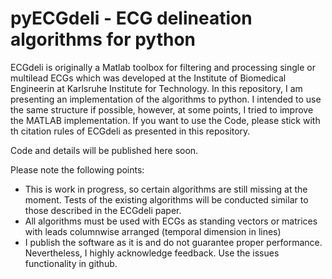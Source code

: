 # pyECGdeli - ECG delineation algorithms for python

ECGdeli is originally a Matlab toolbox for filtering and processing single or multilead ECGs which was developed at the Institute of Biomedical Engineerin at Karlsruhe Institute for Technology. In this repository, I am presenting an implementation of the algorithms to python. I intended to use the same structure if possible, however, at some points, I tried to improve the MATLAB implementation. If you want to use the Code, please stick with th citation rules of ECGdeli as presented in this repository.

Code and details will be published here soon.

Please note the following points:
* This is work in progress, so certain algorithms are still missing at the moment. Tests of the existing algorithms will be conducted similar to those described in the ECGdeli paper.
* All algorithms must be used with ECGs as standing vectors or matrices with leads columnwise arranged (temporal dimension in lines)
* I publish the software as it is and do not guarantee proper performance. Nevertheless, I highly acknowledge feedback. Use the issues functionality in github.
